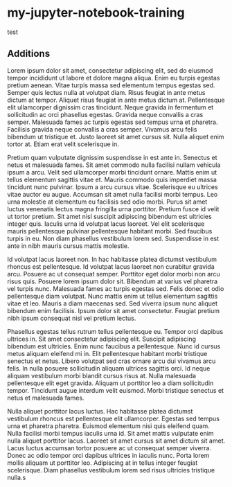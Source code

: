# my-jupyter-notebook-training
test

## Additions
Lorem ipsum dolor sit amet, consectetur adipiscing elit, sed do eiusmod tempor incididunt ut labore et dolore magna aliqua. Enim eu turpis egestas pretium aenean. Vitae turpis massa sed elementum tempus egestas sed. Semper quis lectus nulla at volutpat diam. Risus feugiat in ante metus dictum at tempor. Aliquet risus feugiat in ante metus dictum at. Pellentesque elit ullamcorper dignissim cras tincidunt. Neque gravida in fermentum et sollicitudin ac orci phasellus egestas. Gravida neque convallis a cras semper. Malesuada fames ac turpis egestas sed tempus urna et pharetra. Facilisis gravida neque convallis a cras semper. Vivamus arcu felis bibendum ut tristique et. Justo laoreet sit amet cursus sit. Nulla aliquet enim tortor at. Etiam erat velit scelerisque in.

Pretium quam vulputate dignissim suspendisse in est ante in. Senectus et netus et malesuada fames. Sit amet commodo nulla facilisi nullam vehicula ipsum a arcu. Velit sed ullamcorper morbi tincidunt ornare. Mattis enim ut tellus elementum sagittis vitae et. Mauris commodo quis imperdiet massa tincidunt nunc pulvinar. Ipsum a arcu cursus vitae. Scelerisque eu ultrices vitae auctor eu augue. Accumsan sit amet nulla facilisi morbi tempus. Leo urna molestie at elementum eu facilisis sed odio morbi. Purus sit amet luctus venenatis lectus magna fringilla urna porttitor. Pretium fusce id velit ut tortor pretium. Sit amet nisl suscipit adipiscing bibendum est ultricies integer quis. Iaculis urna id volutpat lacus laoreet. Vel elit scelerisque mauris pellentesque pulvinar pellentesque habitant morbi. Sed faucibus turpis in eu. Non diam phasellus vestibulum lorem sed. Suspendisse in est ante in nibh mauris cursus mattis molestie.

Id volutpat lacus laoreet non. In hac habitasse platea dictumst vestibulum rhoncus est pellentesque. Id volutpat lacus laoreet non curabitur gravida arcu. Posuere ac ut consequat semper. Porttitor eget dolor morbi non arcu risus quis. Posuere lorem ipsum dolor sit. Bibendum at varius vel pharetra vel turpis nunc. Malesuada fames ac turpis egestas sed. Felis donec et odio pellentesque diam volutpat. Nunc mattis enim ut tellus elementum sagittis vitae et leo. Mauris a diam maecenas sed. Sed viverra ipsum nunc aliquet bibendum enim facilisis. Ipsum dolor sit amet consectetur. Feugiat pretium nibh ipsum consequat nisl vel pretium lectus.

Phasellus egestas tellus rutrum tellus pellentesque eu. Tempor orci dapibus ultrices in. Sit amet consectetur adipiscing elit. Suscipit adipiscing bibendum est ultricies. Enim nunc faucibus a pellentesque. Nunc id cursus metus aliquam eleifend mi in. Elit pellentesque habitant morbi tristique senectus et netus. Libero volutpat sed cras ornare arcu dui vivamus arcu felis. In nulla posuere sollicitudin aliquam ultrices sagittis orci. Id neque aliquam vestibulum morbi blandit cursus risus at. Nulla malesuada pellentesque elit eget gravida. Aliquam ut porttitor leo a diam sollicitudin tempor. Tincidunt augue interdum velit euismod. Morbi tristique senectus et netus et malesuada fames.

Nulla aliquet porttitor lacus luctus. Hac habitasse platea dictumst vestibulum rhoncus est pellentesque elit ullamcorper. Egestas sed tempus urna et pharetra pharetra. Euismod elementum nisi quis eleifend quam. Nulla facilisi morbi tempus iaculis urna id. Sit amet mattis vulputate enim nulla aliquet porttitor lacus. Laoreet sit amet cursus sit amet dictum sit amet. Lacus luctus accumsan tortor posuere ac ut consequat semper viverra. Donec ac odio tempor orci dapibus ultrices in iaculis nunc. Porta lorem mollis aliquam ut porttitor leo. Adipiscing at in tellus integer feugiat scelerisque. Diam phasellus vestibulum lorem sed risus ultricies tristique nulla.s